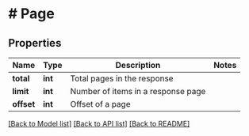 # # Page

## Properties

Name | Type | Description | Notes
------------ | ------------- | ------------- | -------------
**total** | **int** | Total pages in the response |
**limit** | **int** | Number of items in a response page |
**offset** | **int** | Offset of a page |

[[Back to Model list]](../../README.md#models) [[Back to API list]](../../README.md#endpoints) [[Back to README]](../../README.md)
